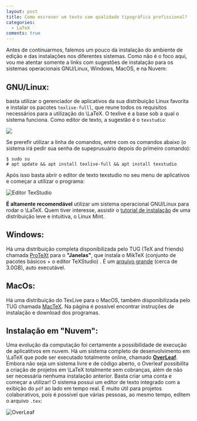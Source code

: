 ```yaml
---
layout: post
title: Como escrever um texto com qualidade tipográfica profissional? (parte 2)
categories:
  - LaTeX
coments: true
---
```


Antes de continuarmos, falemos um pouco da instalação do ambiente de edição e das instalações nos diferentes sistemas. Como não é o foco aqui, vou me atentar somente a links com sugestões de instalação para os sistemas operacionais GNU/Linux, Windows, MacOS, e na Nuvem:

## **GNU/Linux**:

basta utilizar o gerenciador de aplicativos da sua distribuição Linux favorita e instalar os pacotes `texlive-fulll`, que reune todos os requisitos necessários para a utilização do \LaTeX. O texlive é a base sob a qual o sistema funciona. Como editor de texto, a sugestão é o `texstudio`:

![](https://otelegrafo.com/images/gerenciador-aplicativos.png)

Se prerefir utilizar a linha de comandos, entre com os comandos abaixo (o sistema irá pedir sua senha de supeprusuário depois do primeiro comando):

```
$ sudo su
# apt update && apt install texlive-full && apt install texstudio
```

Após isso basta abrir o editor de texto texstudio no seu menu de aplicativos e começar a utilizar o programa:

![Editor TexStudio](https://otelegrafo.com/images//textudio.png)

**É altamente recomendável** utilizar um sistema operacional GNU/Linux para rodar o \LaTeX. Quem tiver interesse, assistir o [tutorial de instalação](https://www.youtube.com/watch?v=WgJksOkfnTQ) de uma distribuição leve e intuitiva, o Linux Mint.

## Windows:

Há uma distribuição completa disponibilizada pelo TUG (TeX and friends) chamada [ProTeXt](https://www.tug.org/protext/) para o **"Janelas"**, que instala o MikTeX (conjunto de pacotes básicos + o editor TeXStudio) . É um [arquivo grande](http://linorg.usp.br/CTAN/systems/windows/protext/protext-3.1.10-040819.zip) (cerca de 3.0GB), auto executável.

## MacOs:

Há uma distribuição do TexLive para o MacOS, também disponibilizada pelo TUG chamada [MacTeX](https://tug.org/mactex/). Na página é possível encontrar instruções de instalação e download dos programas.

## Instalação em "Nuvem":

Uma evolução da computação foi certamente a possibilidade de execução de aplicatitvos em nuvem. Há um sistema completo de desenvolvimento em \LaTeX que pode ser executado totalmente online, chamado **[OverLeaf](https://www.overleaf.com/)**. Embora não seja um sistema livre e de código aberto, o Overleaf possibilita a criação de projetos em \LaTeX totalmente sem cobranças, além de não ser necessária nenhuma instalação anterior. Basta criar uma conta e começar a utilizar! O sistema possui um editor de texto integrado com a exibição do `pdf` ao lado em tempo real. É muito útil para projetos colaborativos, pois é possível que várias pessoas, ao mesmo tempo, editem o arquivo `.tex`:

![OverLeaf](https://otelegrafo.com/images/overleaf-2019.png)
